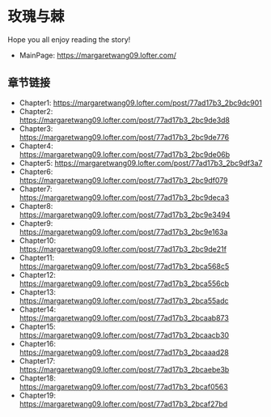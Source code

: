 # 玫瑰与棘
Hope you all enjoy reading the story!
* MainPage: https://margaretwang09.lofter.com/

## 章节链接
* Chapter1: https://margaretwang09.lofter.com/post/77ad17b3_2bc9dc901
* Chapter2: https://margaretwang09.lofter.com/post/77ad17b3_2bc9de3d8
* Chapter3: https://margaretwang09.lofter.com/post/77ad17b3_2bc9de776
* Chapter4: https://margaretwang09.lofter.com/post/77ad17b3_2bc9de06b
* Chapter5: https://margaretwang09.lofter.com/post/77ad17b3_2bc9df3a7
* Chapter6: https://margaretwang09.lofter.com/post/77ad17b3_2bc9df079
* Chapter7: https://margaretwang09.lofter.com/post/77ad17b3_2bc9deca3
* Chapter8: https://margaretwang09.lofter.com/post/77ad17b3_2bc9e3494
* Chapter9: https://margaretwang09.lofter.com/post/77ad17b3_2bc9e163a
* Chapter10: https://margaretwang09.lofter.com/post/77ad17b3_2bc9de21f
* Chapter11: https://margaretwang09.lofter.com/post/77ad17b3_2bca568c5
* Chapter12: https://margaretwang09.lofter.com/post/77ad17b3_2bca556cb
* Chapter13: https://margaretwang09.lofter.com/post/77ad17b3_2bca55adc
* Chapter14: https://margaretwang09.lofter.com/post/77ad17b3_2bcaab873
* Chapter15: https://margaretwang09.lofter.com/post/77ad17b3_2bcaacb30
* Chapter16: https://margaretwang09.lofter.com/post/77ad17b3_2bcaaad28
* Chapter17: https://margaretwang09.lofter.com/post/77ad17b3_2bcaebe3b
* Chapter18: https://margaretwang09.lofter.com/post/77ad17b3_2bcaf0563
* Chapter19: https://margaretwang09.lofter.com/post/77ad17b3_2bcaf27bd
